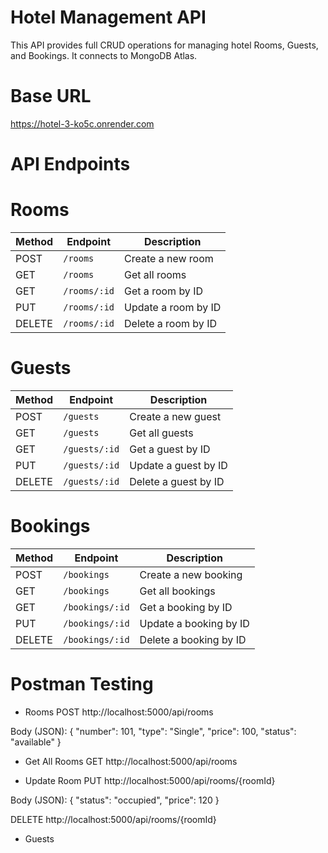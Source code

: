# Hotel Management API
This API provides full CRUD operations for managing hotel Rooms, Guests, and Bookings. It connects to MongoDB Atlas.

# Base URL
https://hotel-3-ko5c.onrender.com

# API Endpoints
# Rooms
| Method | Endpoint     | Description         |                                                    
| ------ | ------------ | ------------------- |
| POST   | `/rooms`     | Create a new room   | 
| GET    | `/rooms`     | Get all rooms       |
| GET    | `/rooms/:id` | Get a room by ID    |                                                                   
| PUT    | `/rooms/:id` | Update a room by ID |
| DELETE | `/rooms/:id` | Delete a room by ID | 

# Guests
| Method | Endpoint      | Description          |                                                        
| ------ | ------------- | -------------------- | 
| POST   | `/guests`     | Create a new guest   | 
| GET    | `/guests`     | Get all guests       |
| GET    | `/guests/:id` | Get a guest by ID    |
| PUT    | `/guests/:id` | Update a guest by ID | 
| DELETE | `/guests/:id` | Delete a guest by ID | 

# Bookings
| Method | Endpoint        | Description            |                                                                                                                                   
| ------ | --------------- | ---------------------- | 
| POST   | `/bookings`     | Create a new booking   | 
| GET    | `/bookings`     | Get all bookings       |
| GET    | `/bookings/:id` | Get a booking by ID    |                                                                                                                                                     
| PUT    | `/bookings/:id` | Update a booking by ID |                                                                                                                            
| DELETE | `/bookings/:id` | Delete a booking by ID |                                                                                                                                                       

# Postman Testing
* Rooms
  POST http://localhost:5000/api/rooms
  
Body (JSON):
{
  "number": 101,
  "type": "Single",
  "price": 100,
  "status": "available"
}

* Get All Rooms
  GET http://localhost:5000/api/rooms

* Update Room
  PUT http://localhost:5000/api/rooms/{roomId}
  
Body (JSON):
{
  "status": "occupied",
  "price": 120
}

DELETE http://localhost:5000/api/rooms/{roomId}

* Guests
  

  
